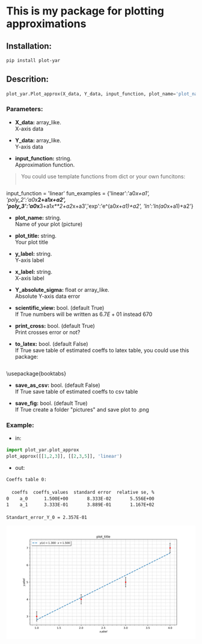  # This is my package for plotting approximations

## Installation:

```bash
pip install plot-yar
```

## Descrition:

```python
plot_yar.Plot_approx(X_data, Y_data, input_function, plot_name='plot_name', plot_title='plot_title', x_label='x_label', y_label='y_label', Y_absolute_sigma = 0, scientific_view = True, print_cross = True, save_as_csv = False, to_latex = False, save_fig=True): 
```

### Parameters:

 -  __X_data:__ array_like.  
X-axis data
 

 -  __Y_data:__ array_like.  
Y-axis data


 -  __input_function:__ string.  
Approximation function.  
> You could use template functions from dict or your own funcitons: 
> ```python
input_function = 'linear' 
fun_examples = {'linear':'a0*x+a1', 'poly_2':'a0*x**2+a1*x+a2', 'poly_3':'a0*x**3+a1*x**2+a2*x+a3','exp':'e^(a0*x+a1)+a2', 'ln':'ln(a0*x+a1)+a2'}

 - __plot_name:__ string.  
Name of your plot (picture)


 - __plot_title:__ string.  
Your plot title


 - __y_label:__ string.  
Y-axis label

 - __x_label:__ string.  
X-axis label


 - __Y_absolute_sigma:__ float or array_like.  
Absolute Y-axis data error


 - __scientific_view:__ bool. (default True)  
If True numbers will be written as $6.7 E + 01$ instead $670$


 - __print_cross:__ bool.  (default True)  
Print crosses error or not?

 - __to_latex:__ bool.  (default False)  
If True save table of estimated coeffs to latex table, you could use this package:
 >```latex
 \usepackage{booktabs}


 - __save_as_csv:__ bool.  (default False)  
If True save table of estimated coeffs to csv table


 - __save_fig:__ bool.  (default True)  
If True create a folder "pictures" and save plot to .png


### Example:
 - in:
```python
import plot_yar.plot_approx
plot_approx([[1,2,3]], [[2,3,5]], 'linear')
```

 - out:

```bash
Coeffs table 0: 

  coeffs  coeffs_values  standard error  relative se, %
0    a_0      1.500E+00       8.333E-02       5.556E+00
1    a_1      3.333E-01       3.889E-01       1.167E+02

Standart_error_Y_0 = 2.357E-01
```

![name](plot_name.png)
